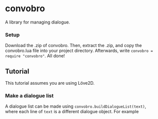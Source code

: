 # convobro
A library for managing dialogue.

### Setup
Download the .zip of convobro. Then, extract the .zip, and copy the convobro.lua file into your project directory. Afterwards, write `convobro = require "convobro"`. All done!


## Tutorial
This tutorial assumes you are using Löve2D.

### Make a dialogue list
A dialogue list can be made using `convobro.buildDialogueList(text)`, where each line of `text` is a different dialogue object. For example